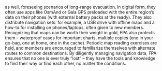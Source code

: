 as well, foreseeing scenarios of long-range evacuation. In digital form, they often use apps like OsmAnd or Gaia GPS preloaded with the entire region’s data on their phones (with external battery packs at the ready). They also distribute navigation sets: for example, a USB drive with offline maps and a how-to for installing on phones/laptops, often given to new members. Recognizing that maps can be worth their weight in gold, FPA also protects them – waterproof cases for important charts, multiple copies (one in your go-bag, one at home, one in the cache). Periodic map reading exercises are held, and members are encouraged to familiarize themselves with alternate routes to common destinations. By diligently managing navigation data, FPA ensures that no one is ever truly “lost” – they have the tools and knowledge to find their way or find each other, no matter the conditions.